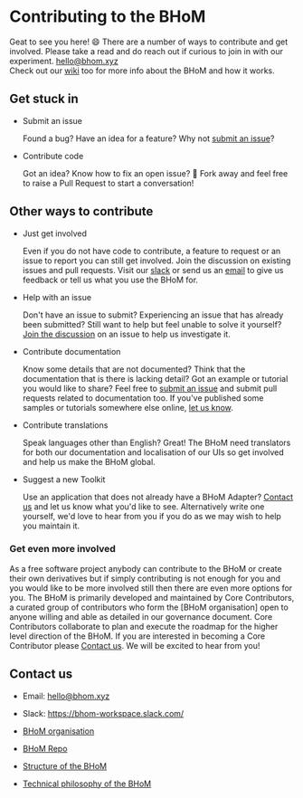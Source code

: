 # Contributing to the BHoM

Geat to see you here! :smile: There are a number of ways to contribute and get involved. Please take a read and do reach out if curious to join in with our experiment. [hello@bhom.xyz](hello@bhom.xyz)  
Check out our [wiki](https://github.com/BHoM/documentation/wiki) too for more info about the BHoM and how it works.


## Get stuck in

- Submit an issue

  Found a bug? Have an idea for a feature? Why not [submit an issue](https://github.com/BHoM/documentation/wiki/Submitting-an-Issue)?

- Contribute code

  Got an idea? Know how to fix an open issue?   :fork_and_knife: Fork away and feel free to raise a Pull Request to start a conversation!



## Other ways to contribute

- Just get involved

  Even if you do not have code to contribute, a feature to request or an issue
  to report you can still get involved. Join the discussion on existing issues
  and pull requests. Visit our [slack](https://bhom-workspace.slack.com/) or send us an [email](hello@bhom.xyz) to give us feedback or tell us what you use the BHoM for.


- Help with an issue

  Don't have an issue to submit? Experiencing an issue that has already been
  submitted? Still want to help but feel unable to solve it yourself? [Join the
  discussion](#helping-with-issues) on an issue to help us investigate it.


- Contribute documentation

  Know some details that are not documented? Think that the documentation that
  is there is lacking detail? Got an example or tutorial you would like to
  share? Feel free to [submit an issue](https://github.com/BHoM/documentation/wiki/Submitting-an-Issue) and submit pull
  requests related to documentation too. If you've
  published some samples or tutorials somewhere else online, [let us
  know](hello@bhom.xyz).

- Contribute translations

  Speak languages other than English? Great! The BHoM need translators for both
  our documentation and localisation of our UIs so get involved and help us
  make the BHoM global.

- Suggest a new Toolkit

  Use an application that does not already have a BHoM Adapter? [Contact us](hello@bhom.xyz) 
  and let us know what you'd like to see. Alternatively write one yourself,
  we'd love to hear from you if you do as we may wish to help you maintain it.

### Get even more involved

As a free software project anybody can contribute to the BHoM or create their
own derivatives but if simply contributing is not enough for you and you would
like to be more involved still then there are even more options for you. The
BHoM is primarily developed and maintained by Core Contributors, a curated
group of contributors who form the [BHoM organisation] open to anyone willing
and able as detailed in our governance document. Core Contributors
collaborate to plan and execute the roadmap for the higher level direction of
the BHoM. If you are interested in becoming a Core Contributor please [Contact us](hello@bhom.xyz). We will be excited to hear from you!



## Contact us

- Email: [hello@bhom.xyz](hello@bhom.xyz)
- Slack: https://bhom-workspace.slack.com/  

- [BHoM organisation](https://github.com/BHoM)
- [BHoM Repo](https://github.com/BHoM/BHoM)
- [Structure of the BHoM](https://github.com/BHoM/BHoM/wiki/Structure-of-the-BHoM)
- [Technical philosophy of the BHoM](https://github.com/BHoM/BHoM/wiki/Technical-philosophy-of-the-BHoM)



